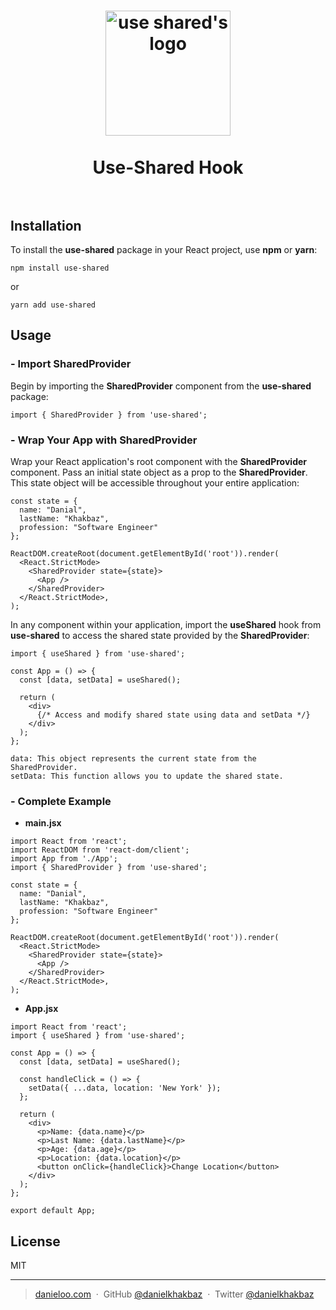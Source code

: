 <h1 align="center">
  <img src="https://github.com/Danielkhakbaz/use-shared/blob/master/use-shared-logo.jpeg" alt="use shared's logo" width="200">
  <br />
  <br />
  Use-Shared Hook
  <br />
  <br />
</h1>

## Installation

To install the **use-shared** package in your React project, use **npm** or **yarn**:
```
npm install use-shared
```
or
```
yarn add use-shared
```
## Usage

### - Import SharedProvider

Begin by importing the **SharedProvider** component from the **use-shared** package:

```
import { SharedProvider } from 'use-shared';
```

### - Wrap Your App with SharedProvider

Wrap your React application's root component with the **SharedProvider** component. Pass an initial state object as a prop to the **SharedProvider**. This state object will be accessible throughout your entire application:

```
const state = {
  name: "Danial",
  lastName: "Khakbaz",
  profession: "Software Engineer"
};

ReactDOM.createRoot(document.getElementById('root')).render(
  <React.StrictMode>
    <SharedProvider state={state}>
      <App />
    </SharedProvider>
  </React.StrictMode>,
);
```

In any component within your application, import the **useShared** hook from **use-shared** to access the shared state provided by the **SharedProvider**:

```
import { useShared } from 'use-shared';

const App = () => {
  const [data, setData] = useShared();

  return (
    <div>
      {/* Access and modify shared state using data and setData */}
    </div>
  );
};
```
``data: This object represents the current state from the SharedProvider.``
<br />
``setData: This function allows you to update the shared state.``

### - Complete Example

- ****main.jsx****
```
import React from 'react';
import ReactDOM from 'react-dom/client';
import App from './App';
import { SharedProvider } from 'use-shared';

const state = {
  name: "Danial",
  lastName: "Khakbaz",
  profession: "Software Engineer"
};

ReactDOM.createRoot(document.getElementById('root')).render(
  <React.StrictMode>
    <SharedProvider state={state}>
      <App />
    </SharedProvider>
  </React.StrictMode>,
);
```

- ****App.jsx****

```
import React from 'react';
import { useShared } from 'use-shared';

const App = () => {
  const [data, setData] = useShared();

  const handleClick = () => {
    setData({ ...data, location: 'New York' });
  };

  return (
    <div>
      <p>Name: {data.name}</p>
      <p>Last Name: {data.lastName}</p>
      <p>Age: {data.age}</p>
      <p>Location: {data.location}</p>
      <button onClick={handleClick}>Change Location</button>
    </div>
  );
};

export default App;
```

## License

MIT

---

> [danieloo.com](https://danieloo.vercel.app/) &nbsp;&middot;&nbsp;
> GitHub [@danielkhakbaz](https://github.com/Danielkhakbaz) &nbsp;&middot;&nbsp;
> Twitter [@danielkhakbaz](https://twitter.com/DanielKhakbaz)
